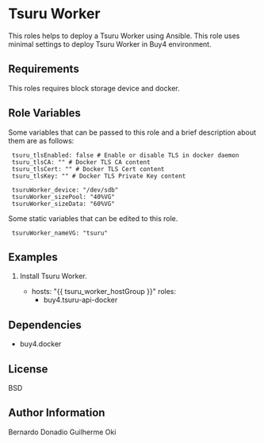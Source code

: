 Tsuru Worker
============

This roles helps to deploy a Tsuru Worker using Ansible. This role uses minimal settings to deploy Tsuru Worker in Buy4 environment.

Requirements
------------

This roles requires block storage device and docker. 

Role Variables
--------------

Some variables that can be passed to this role and a brief description about
them are as follows:

     tsuru_tlsEnabled: false # Enable or disable TLS in docker daemon
     tsuru_tlsCA: "" # Docker TLS CA content
     tsuru_tlsCert: "" # Docker TLS Cert content
     tsuru_tlsKey: "" # Docker TLS Private Key content

     tsuruWorker_device: "/dev/sdb"
     tsuruWorker_sizePool: "40%VG"
     tsuruWorker_sizeData: "60%VG"

Some static variables that can be edited to this role.

     tsuruWorker_nameVG: "tsuru"

Examples
--------

1) Install Tsuru Worker.

      - hosts: "{{ tsuru_worker_hostGroup }}"
        roles:
        - buy4.tsuru-api-docker

Dependencies
------------

  - buy4.docker

License
-------

BSD

Author Information
------------------

Bernardo Donadio
Guilherme Oki
 
